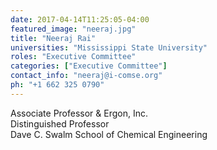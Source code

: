 ```yaml
---
date: 2017-04-14T11:25:05-04:00
featured_image: "neeraj.jpg"
title: "Neeraj Rai"
universities: "Mississippi State University"
roles: "Executive Committee"
categories: ["Executive Committee"]
contact_info: "neeraj@i-comse.org"
ph: "+1 662 325 0790"
---
```


Associate Professor & Ergon, Inc.\
Distinguished Professor\
Dave C. Swalm School of Chemical Engineering




